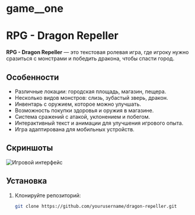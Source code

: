 # game__one
# RPG - Dragon Repeller

**RPG - Dragon Repeller** — это текстовая ролевая игра, где игроку нужно сразиться с монстрами и победить дракона, чтобы спасти город.

## Особенности

- Различные локации: городская площадь, магазин, пещера.
- Несколько видов монстров: слизь, зубастый зверь, дракон.
- Инвентарь с оружием, которое можно улучшать.
- Возможность покупки здоровья и оружия в магазине.
- Система сражений с атакой, уклонением и побегом.
- Интерактивный текст и анимации для улучшения игрового опыта.
- Игра адаптирована для мобильных устройств.

## Скриншоты

![Игровой интерфейс](./screenshots/game_screenshot.png)

## Установка

1. Клонируйте репозиторий:
   ```bash
   git clone https://github.com/yourusername/dragon-repeller.git
